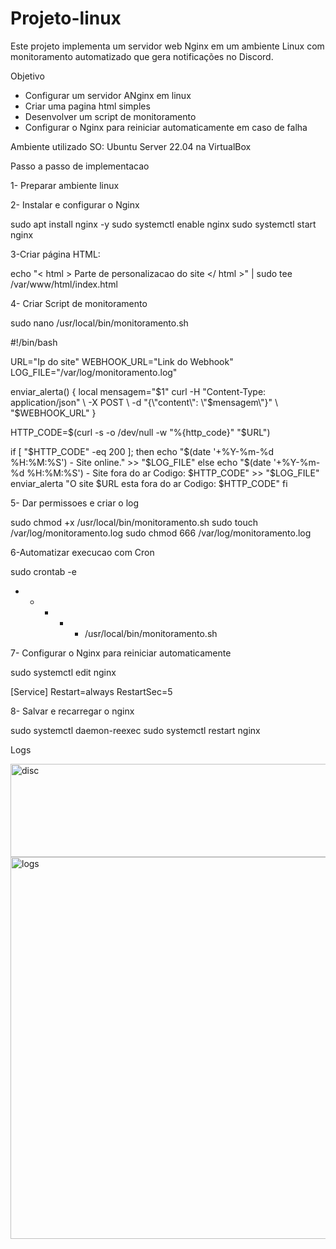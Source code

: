 # Projeto-linux
Este projeto implementa um servidor web Nginx em um ambiente Linux com monitoramento automatizado que gera notificações no Discord.

Objetivo
- Configurar um servidor ANginx em linux
- Criar uma pagina html simples
- Desenvolver um script de monitoramento
- Configurar o Nginx para reiniciar automaticamente em caso de falha

Ambiente utilizado
SO: Ubuntu Server 22.04 na VirtualBox

Passo a passo de implementacao

1- Preparar ambiente linux

2- Instalar e configurar o Nginx

sudo apt install nginx -y
sudo systemctl enable nginx
sudo systemctl start nginx

3-Criar página HTML:

echo "< html > Parte de personalizacao do site </ html >" | sudo tee /var/www/html/index.html

4- Criar Script de monitoramento

sudo nano /usr/local/bin/monitoramento.sh

#!/bin/bash

URL="Ip do site"
WEBHOOK_URL="Link do Webhook"
LOG_FILE="/var/log/monitoramento.log"

enviar_alerta() {
    local mensagem="$1"
    curl -H "Content-Type: application/json" \
         -X POST \
         -d "{\"content\": \"$mensagem\"}" \
         "$WEBHOOK_URL"
}

HTTP_CODE=$(curl -s -o /dev/null -w "%{http_code}" "$URL")

if [ "$HTTP_CODE" -eq 200 ]; then
    echo "$(date '+%Y-%m-%d %H:%M:%S') - Site online." >> "$LOG_FILE"
else
    echo "$(date '+%Y-%m-%d %H:%M:%S') - Site fora do ar Codigo: $HTTP_CODE" >> "$LOG_FILE"
    enviar_alerta "O site $URL esta fora do ar Codigo: $HTTP_CODE"
fi

5- Dar permissoes e criar o log

sudo chmod +x /usr/local/bin/monitoramento.sh
sudo touch /var/log/monitoramento.log
sudo chmod 666 /var/log/monitoramento.log

6-Automatizar execucao com Cron

sudo crontab -e

* * * * * /usr/local/bin/monitoramento.sh
   
7- Configurar o Nginx para reiniciar automaticamente

sudo systemctl edit nginx

[Service]
Restart=always
RestartSec=5

8- Salvar e recarregar o nginx

sudo systemctl daemon-reexec
sudo systemctl restart nginx

Logs


<img width="684" height="149" alt="disc" src="https://github.com/user-attachments/assets/61840cf3-157c-49f2-806b-4c8423c57467" />

<img width="815" height="611" alt="logs" src="https://github.com/user-attachments/assets/1ecf737f-51d4-4f56-8c2a-6f8a74677591" />

    
